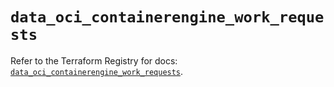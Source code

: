 # `data_oci_containerengine_work_requests`

Refer to the Terraform Registry for docs: [`data_oci_containerengine_work_requests`](https://registry.terraform.io/providers/oracle/oci/7.19.0/docs/data-sources/containerengine_work_requests).
